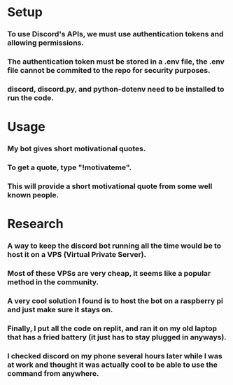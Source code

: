 # Setup
### To use Discord's APIs, we must use authentication tokens and allowing permissions.
### The authentication token must be stored in a .env file, the .env file cannot be commited to the repo for security purposes.
### discord, discord.py, and python-dotenv need to be installed to run the code.
# Usage
### My bot gives short motivational quotes.
### To get a quote, type "!motivateme".
### This will provide a short motivational quote from some well known people.
# Research
### A way to keep the discord bot running all the time would be to host it on a VPS (Virtual Private Server).
### Most of these VPSs are very cheap, it seems like a popular method in the community.
### A very cool solution I found is to host the bot on a raspberry pi and just make sure it stays on.
### Finally, I put all the code on replit, and ran it on my old laptop that has a fried battery (it just has to stay plugged in anyways).
### I checked discord on my phone several hours later while I was at work and thought it was actually cool to be able to use the command from anywhere.
